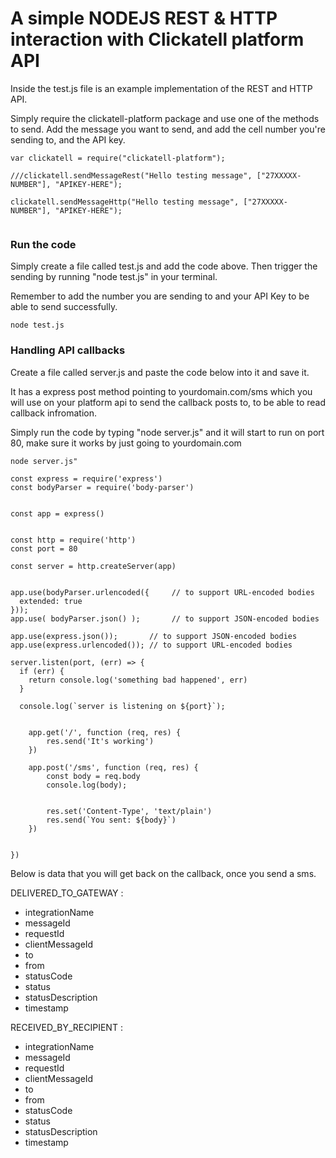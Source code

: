# A simple NODEJS REST & HTTP interaction with Clickatell platform API

Inside the test.js file is an example implementation of the REST and HTTP API.

Simply require the clickatell-platform package and use one of the methods to send. 
Add the message you want to send, and add the cell number you're sending to, and the API key.

```
var clickatell = require("clickatell-platform");

///clickatell.sendMessageRest("Hello testing message", ["27XXXXX-NUMBER"], "APIKEY-HERE");

clickatell.sendMessageHttp("Hello testing message", ["27XXXXX-NUMBER"], "APIKEY-HERE");


```

### Run the code

Simply create a file called test.js and add the code above.
Then trigger the sending by running "node test.js" in your terminal.

Remember to add the number you are sending to and your API Key to be able to send successfully.

```
node test.js
```

### Handling API callbacks

Create a file called server.js and paste the code below into it and save it.

It has a express post method pointing to yourdomain.com/sms which you will use on your platform api to send the callback
posts to, to be able to read callback infromation.

Simply run the code by typing "node server.js" and it will start to run on port 80, make sure it works by just going to yourdomain.com

```
node server.js"
```

```
const express = require('express')
const bodyParser = require('body-parser')


const app = express()


const http = require('http')
const port = 80

const server = http.createServer(app)


app.use(bodyParser.urlencoded({     // to support URL-encoded bodies
  extended: true
}));
app.use( bodyParser.json() );       // to support JSON-encoded bodies

app.use(express.json());       // to support JSON-encoded bodies
app.use(express.urlencoded()); // to support URL-encoded bodies

server.listen(port, (err) => {
  if (err) {
    return console.log('something bad happened', err)
  }

  console.log(`server is listening on ${port}`);


    app.get('/', function (req, res) {
        res.send('It's working')
    })

    app.post('/sms', function (req, res) {
        const body = req.body
        console.log(body);


        res.set('Content-Type', 'text/plain')
        res.send(`You sent: ${body}`)
    })


})
```

Below is data that you will get back on the callback, once you send a sms.

DELIVERED_TO_GATEWAY : 
* integrationName
* messageId
* requestId
* clientMessageId
* to
* from
* statusCode
* status
* statusDescription
* timestamp

RECEIVED_BY_RECIPIENT :
* integrationName
* messageId
* requestId
* clientMessageId
* to
* from
* statusCode
* status
* statusDescription
* timestamp

